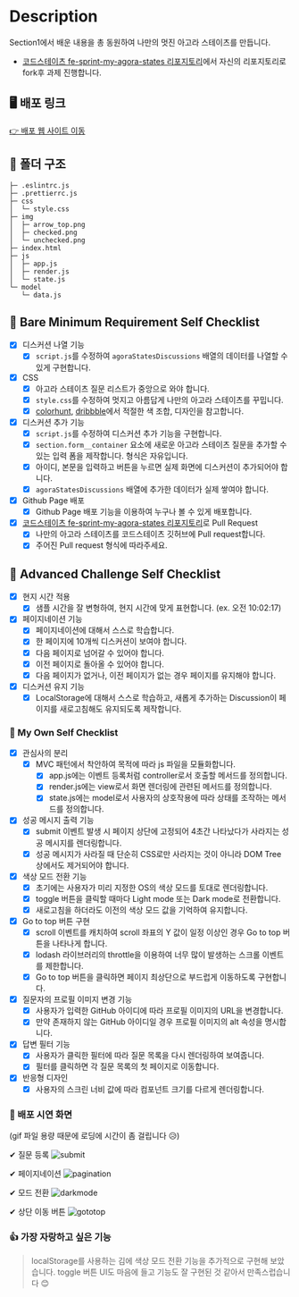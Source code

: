 # Description

Section1에서 배운 내용을 총 동원하여 나만의 멋진 아고라 스테이츠를 만듭니다.

- [코드스테이츠 fe-sprint-my-agora-states 리포지토리](https://github.com/codestates-seb/fe-sprint-my-agora-states)에서 자신의 리포지토리로 fork후 과제 진행합니다.

## 🖥 배포 링크

[👉 배포 웹 사이트 이동](https://nalsae.github.io/fe-sprint-my-agora-states/)

## 📑 폴더 구조
```
├─ .eslintrc.js
├─ .prettierrc.js
├─ css
│  └─ style.css
├─ img
│  ├─ arrow_top.png
│  ├─ checked.png
│  └─ unchecked.png
├─ index.html
├─ js
│  ├─ app.js
│  ├─ render.js
│  └─ state.js
└─ model
   └─ data.js
```

## 📌 Bare Minimum Requirement Self Checklist

- [x] 디스커션 나열 기능
  - [x] `script.js`를 수정하여 `agoraStatesDiscussions` 배열의 데이터를 나열할 수 있게 구현합니다.
- [x] CSS
  - [x] 아고라 스테이츠 질문 리스트가 중앙으로 와야 합니다.
  - [x] `style.css`를 수정하여 멋지고 아름답게 나만의 아고라 스테이츠를 꾸밉니다.
  - [x] [colorhunt](https://colorhunt.co/palettes/popular), [dribbble](https://dribbble.com/)에서 적절한 색 조합, 디자인을 참고합니다.
- [x] 디스커션 추가 기능
  - [x] `script.js`를 수정하여 디스커션 추가 기능을 구현합니다.
  - [x] `section.form__container` 요소에 새로운 아고라 스테이츠 질문을 추가할 수 있는 입력 폼을 제작합니다. 형식은 자유입니다.
  - [x] 아이디, 본문을 입력하고 버튼을 누르면 실제 화면에 디스커션이 추가되어야 합니다.
  - [x] `agoraStatesDiscussions` 배열에 추가한 데이터가 실제 쌓여야 합니다.
- [x] Github Page 배포
  - [x] Github Page 배포 기능을 이용하여 누구나 볼 수 있게 배포합니다.
- [x] [코드스테이츠 fe-sprint-my-agora-states 리포지토리](https://github.com/codestates-seb/fe-sprint-my-agora-states)로 Pull Request
  - [x] 나만의 아고라 스테이츠를 코드스테이츠 깃허브에 Pull request합니다.
  - [x] 주어진 Pull request 형식에 따라주세요.

## 📌 Advanced Challenge Self Checklist

- [x] 현지 시간 적용
  - [x] 샘플 시간을 잘 변형하여, 현지 시간에 맞게 표현합니다. (ex. 오전 10:02:17)
- [x] 페이지네이션 기능
  - [x] 페이지네이션에 대해서 스스로 학습합니다.
  - [x] 한 페이지에 10개씩 디스커션이 보여야 합니다.
  - [x] 다음 페이지로 넘어갈 수 있어야 합니다.
  - [x] 이전 페이지로 돌아올 수 있어야 합니다.
  - [x] 다음 페이지가 없거나, 이전 페이지가 없는 경우 페이지를 유지해야 합니다.
- [x] 디스커션 유지 기능
  - [x] LocalStorage에 대해서 스스로 학습하고, 새롭게 추가하는 Discussion이 페이지를 새로고침해도 유지되도록 제작합니다.

### 📌 My Own Self Checklist

- [x] 관심사의 분리
  - [x] MVC 패턴에서 착안하여 목적에 따라 js 파일을 모듈화합니다.
    - [x] app.js에는 이벤트 등록처럼 controller로서 호출할 메서드를 정의합니다.
    - [x] render.js에는 view로서 화면 렌더링에 관련된 메서드를 정의합니다.
    - [x] state.js에는 model로서 사용자의 상호작용에 따라 상태를 조작하는 메서드를 정의합니다.
- [x] 성공 메시지 출력 기능
  - [x] submit 이벤트 발생 시 페이지 상단에 고정되어 4초간 나타났다가 사라지는 성공 메시지를 렌더링합니다.
  - [x] 성공 메시지가 사라질 때 단순히 CSS로만 사라지는 것이 아니라 DOM Tree 상에서도 제거되어야 합니다.
- [x] 색상 모드 전환 기능
  - [x] 초기에는 사용자가 미리 지정한 OS의 색상 모드를 토대로 렌더링합니다.
  - [x] toggle 버튼을 클릭할 때마다 Light mode 또는 Dark mode로 전환합니다.
  - [x] 새로고침을 하더라도 이전의 색상 모드 값을 기억하여 유지합니다.
- [x] Go to top 버튼 구현
  - [x] scroll 이벤트를 캐치하여 scroll 좌표의 Y 값이 일정 이상인 경우 Go to top 버튼을 나타나게 합니다.
  - [x] lodash 라이브러리의 throttle을 이용하여 너무 많이 발생하는 스크롤 이벤트를 제한합니다.
  - [x] Go to top 버튼을 클릭하면 페이지 최상단으로 부드럽게 이동하도록 구현합니다.
- [x] 질문자의 프로필 이미지 변경 기능
  - [x] 사용자가 입력한 GitHub 아이디에 따라 프로필 이미지의 URL을 변경합니다.
  - [x] 만약 존재하지 않는 GitHub 아이디일 경우 프로필 이미지의 alt 속성을 명시합니다.
- [x] 답변 필터 기능
  - [x] 사용자가 클릭한 필터에 따라 질문 목록을 다시 렌더링하여 보여줍니다.
  - [x] 필터를 클릭하면 각 질문 목록의 첫 페이지로 이동합니다.
- [x] 반응형 디자인
  - [x] 사용자의 스크린 너비 값에 따라 컴포넌트 크기를 다르게 렌더링합니다.

### 📌 배포 시연 화면

(gif 파일 용량 때문에 로딩에 시간이 좀 걸립니다 😥)

✔ 질문 등록
![submit](https://user-images.githubusercontent.com/101828759/236219993-d0170471-b264-4dbb-a7f0-cae37898953c.gif)

✔ 페이지네이션
![pagination](https://user-images.githubusercontent.com/101828759/236221220-e179080d-2513-498b-a9a2-5b22f8e1d68b.gif)

✔ 모드 전환
![darkmode](https://user-images.githubusercontent.com/101828759/236220133-646bdf59-9559-4d11-877c-f420e939246a.gif)

✔ 상단 이동 버튼
![gototop](https://user-images.githubusercontent.com/101828759/236224597-d0ba8c51-1ae5-4f9e-a170-3c5846513c5e.gif)

### 👍 가장 자랑하고 싶은 기능

> localStorage를 사용하는 김에 색상 모드 전환 기능을 추가적으로 구현해 보았습니다. toggle 버튼 UI도 마음에 들고 기능도 잘 구현된 것 같아서 만족스럽습니다 😊
